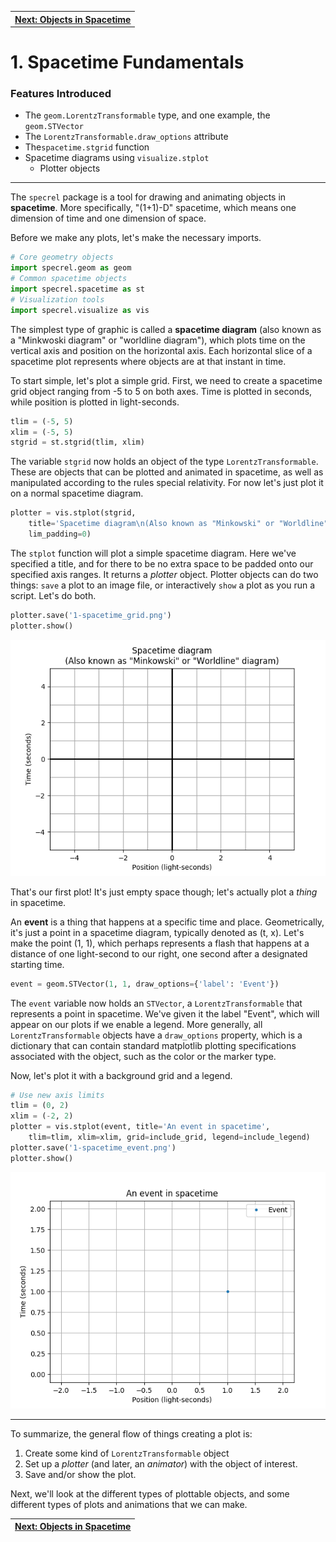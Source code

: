 <table><tr>
    <th><a href=2-objects.md>Next: Objects in Spacetime</a></th>
</tr></table>

# 1. Spacetime Fundamentals

### Features Introduced
- The `geom.LorentzTransformable` type, and one example, the `geom.STVector`
- The `LorentzTransformable.draw_options` attribute
- The`spacetime.stgrid` function
- Spacetime diagrams using `visualize.stplot`
    - Plotter objects

---

The `specrel` package is a tool for drawing and animating objects in **spacetime**. More specifically, "(1+1)-D" spacetime, which means one dimension of time and one dimension of space.

Before we make any plots, let's make the necessary imports.

```python
# Core geometry objects
import specrel.geom as geom
# Common spacetime objects
import specrel.spacetime as st
# Visualization tools
import specrel.visualize as vis
```

The simplest type of graphic is called a **spacetime diagram** (also known as a "Minkwoski diagram" or "worldline diagram"), which plots time on the vertical axis and position on the horizontal axis. Each horizontal slice of a spacetime plot represents where objects are at that instant in time.

To start simple, let's plot a simple grid. First, we need to create a spacetime grid object ranging from -5 to 5 on both axes. Time is plotted in seconds, while position is plotted in light-seconds.

```python
tlim = (-5, 5)
xlim = (-5, 5)
stgrid = st.stgrid(tlim, xlim)
```

The variable `stgrid` now holds an object of the type `LorentzTransformable`. These are objects that can be plotted and animated in spacetime, as well as manipulated according to the rules special relativity. For now let's just plot it on a normal spacetime diagram.

```python
plotter = vis.stplot(stgrid,
    title='Spacetime diagram\n(Also known as "Minkowski" or "Worldline" diagram)',
    lim_padding=0)
```

The `stplot` function will plot a simple spacetime diagram. Here we've specified a title, and for there to be no extra space to be padded onto our specified axis ranges. It returns a *plotter* object. Plotter objects can do two things: `save` a plot to an image file, or interactively `show` a plot as you run a script. Let's do both.

```python
plotter.save('1-spacetime_grid.png')
plotter.show()
```
![A spacetime grid](figures/1-spacetime_grid.png)

That's our first plot! It's just empty space though; let's actually plot a *thing* in spacetime.

An **event** is a thing that happens at a specific time and place. Geometrically, it's just a point in a spacetime diagram, typically denoted as (t, x). Let's make the point (1, 1), which perhaps represents a flash that happens at a distance of one light-second to our right, one second after a designated starting time.

```python
event = geom.STVector(1, 1, draw_options={'label': 'Event'})
```

The `event` variable now holds an `STVector`, a `LorentzTransformable` that represents a point in spacetime. We've given it the label "Event", which will appear on our plots if we enable a legend. More generally, all `LorentzTransformable` objects have a `draw_options` property, which is a dictionary that can contain standard matplotlib plotting specifications associated with the object, such as the color or the marker type.

Now, let's plot it with a background grid and a legend.

```python
# Use new axis limits
tlim = (0, 2)
xlim = (-2, 2)
plotter = vis.stplot(event, title='An event in spacetime',
    tlim=tlim, xlim=xlim, grid=include_grid, legend=include_legend)
plotter.save('1-spacetime_event.png')
plotter.show()
```
![A spacetime event](figures/1-spacetime_event.png)

---

To summarize, the general flow of things creating a plot is:

1. Create some kind of `LorentzTransformable` object
2. Set up a *plotter* (and later, an *animator*) with the object of interest.
3. Save and/or show the plot.

Next, we'll look at the different types of plottable objects, and some different types of plots and animations that we can make.

| [Next: Objects in Spacetime](2-objects.md)
| ---